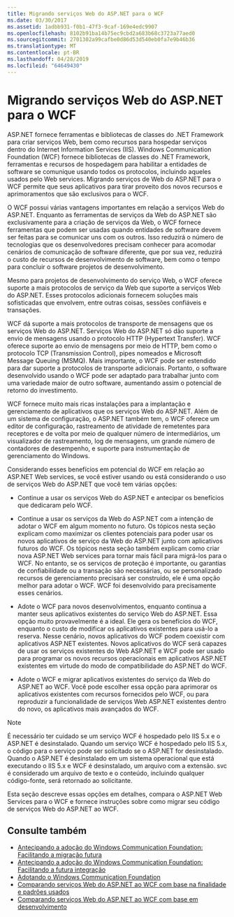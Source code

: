 ```yaml
---
title: Migrando serviços Web do ASP.NET para o WCF
ms.date: 03/30/2017
ms.assetid: 1adbb931-f0b1-47f3-9caf-169e4edc9907
ms.openlocfilehash: 8102b91ba14b75ec9cbd2a683b68c3723a77aed0
ms.sourcegitcommit: 2701302a99cafbe0d86d53d540eb0fa7e9b46b36
ms.translationtype: MT
ms.contentlocale: pt-BR
ms.lasthandoff: 04/28/2019
ms.locfileid: "64649430"
---
```

# <a name="migrating-aspnet-web-services-to-wcf"></a>Migrando serviços Web do ASP.NET para o WCF
ASP.NET fornece ferramentas e bibliotecas de classes do .NET Framework para criar serviços Web, bem como recursos para hospedar serviços dentro do Internet Information Services (IIS). Windows Communication Foundation (WCF) fornece bibliotecas de classes do .NET Framework, ferramentas e recursos de hospedagem para habilitar a entidades de software se comunique usando todos os protocolos, incluindo aqueles usados pelo Web services.  Migrando serviços de Web do ASP.NET para o WCF permite que seus aplicativos para tirar proveito dos novos recursos e aprimoramentos que são exclusivos para o WCF.  
  
 O WCF possui várias vantagens importantes em relação a serviços Web do ASP.NET. Enquanto as ferramentas de serviços da Web do ASP.NET são exclusivamente para a criação de serviços da Web, o WCF fornece ferramentas que podem ser usadas quando entidades de software devem ser feitas para se comunicar uns com os outros. Isso reduzirá o número de tecnologias que os desenvolvedores precisam conhecer para acomodar cenários de comunicação de software diferente, que por sua vez, reduzirá o custo de recursos de desenvolvimento de software, bem como o tempo para concluir o software projetos de desenvolvimento.  
  
 Mesmo para projetos de desenvolvimento do serviço Web, o WCF oferece suporte a mais protocolos de serviço da Web que suporte a serviços Web do ASP.NET. Esses protocolos adicionais fornecem soluções mais sofisticadas que envolvem, entre outras coisas, sessões confiáveis e transações.  
  
 WCF dá suporte a mais protocolos de transporte de mensagens que os serviços Web do ASP.NET. Serviços Web do ASP.NET só dão suporte a envio de mensagens usando o protocolo HTTP (Hypertext Transfer). WCF oferece suporte ao envio de mensagens por meio de HTTP, bem como o protocolo TCP (Transmission Control), pipes nomeados e Microsoft Message Queuing (MSMQ). Mais importante, o WCF pode ser estendido para dar suporte a protocolos de transporte adicionais. Portanto, o software desenvolvido usando o WCF pode ser adaptado para trabalhar junto com uma variedade maior de outro software, aumentando assim o potencial de retorno do investimento.  
  
 WCF fornece muito mais ricas instalações para a implantação e gerenciamento de aplicativos que os serviços Web do ASP.NET. Além de um sistema de configuração, o ASP.NET também tem, o WCF oferece um editor de configuração, rastreamento de atividade de remetentes para receptores e de volta por meio de qualquer número de intermediários, um visualizador de rastreamento, log de mensagens, um grande número de contadores de desempenho, e suporte para instrumentação de gerenciamento do Windows.  
  
 Considerando esses benefícios em potencial do WCF em relação ao ASP.NET Web services, se você estiver usando ou está considerando o uso de serviços Web do ASP.NET que você tem várias opções:  
  
- Continue a usar os serviços Web do ASP.NET e antecipar os benefícios que dedicaram pelo WCF.  
  
- Continue a usar os serviços da Web do ASP.NET com a intenção de adotar o WCF em algum momento no futuro. Os tópicos nesta seção explicam como maximizar os clientes potenciais para poder usar os novos aplicativos de serviço da Web do ASP.NET junto com aplicativos futuros do WCF. Os tópicos nesta seção também explicam como criar nova ASP.NET Web services para tornar mais fácil para migrá-los para o WCF. No entanto, se os serviços de proteção é importante, ou garantias de confiabilidade ou a transação são necessárias, ou se personalizado recursos de gerenciamento precisará ser construído, ele é uma opção melhor para adotar o WCF. WCF foi desenvolvido para precisamente esses cenários.  
  
- Adote o WCF para novos desenvolvimentos, enquanto continua a manter seus aplicativos existentes do serviço Web do ASP.NET. Essa opção muito provavelmente é a ideal. Ele gera os benefícios do WCF, enquanto o custo de modificar os aplicativos existentes para usá-lo a reserva. Nesse cenário, novos aplicativos do WCF podem coexistir com aplicativos ASP.NET existentes. Novos aplicativos do WCF será capazes de usar os serviços existentes do Web ASP.NET e WCF pode ser usado para programar os novos recursos operacionais em aplicativos ASP.NET existentes em virtude do modo de compatibilidade do ASP.NET do WCF.  
  
- Adote o WCF e migrar aplicativos existentes do serviço da Web do ASP.NET ao WCF. Você pode escolher essa opção para aprimorar os aplicativos existentes com recursos fornecidos pelo WCF, ou para reproduzir a funcionalidade de serviços Web ASP.NET existentes dentro do novo, os aplicativos mais avançados do WCF.  
  
> [!NOTE]
>  É necessário ter cuidado se um serviço WCF é hospedado pelo IIS 5.x e o ASP.NET é desinstalado. Quando um serviço WCF é hospedado pelo IIS 5.x, o código para o serviço pode ser solicitado se o ASP.NET for desinstalado. Quando o ASP.NET é desinstalado em um sistema operacional que está executando o IIS 5.x e WCF é desinstalado, um arquivo com a extensão. svc é considerado um arquivo de texto e o conteúdo, incluindo qualquer código-fonte, será retornado ao solicitante.  
  
 Esta seção descreve essas opções em detalhes, compara o ASP.NET Web Services para o WCF e fornece instruções sobre como migrar seu código de serviços Web do ASP.NET ao WCF.  
  
## <a name="see-also"></a>Consulte também

- [Antecipando a adoção do Windows Communication Foundation: Facilitando a migração futura](../../../../docs/framework/wcf/feature-details/anticipating-adopting-wcf-migration.md)
- [Antecipando a adoção do Windows Communication Foundation: Facilitando a futura integração](../../../../docs/framework/wcf/feature-details/anticipating-adopting-the-wcf-easing-future-integration.md)
- [Adotando o Windows Communication Foundation](../../../../docs/framework/wcf/feature-details/adopting-wcf.md)
- [Comparando serviços Web do ASP.NET ao WCF com base na finalidade e padrões usados](../../../../docs/framework/wcf/feature-details/comparing-aspnet-web-services-to-wcf-based-on-purpose-and-standards-used.md)
- [Comparando serviços Web do ASP.NET ao WCF com base em desenvolvimento](../../../../docs/framework/wcf/feature-details/comparing-aspnet-web-services-to-wcf-based-on-development.md)
